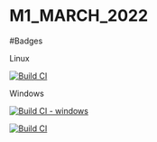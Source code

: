 # M1_MARCH_2022



#Badges

Linux

[![Build CI](https://github.com/VIJAYAVARSHINI/M1_MARCH_2022/actions/workflows/c-cpp.yml/badge.svg)](https://github.com/VIJAYAVARSHINI/M1_MARCH_2022/actions/workflows/c-cpp.yml)

Windows

[![Build CI - windows](https://github.com/VIJAYAVARSHINI/M1_MARCH_2022/actions/workflows/c-develop.yml/badge.svg)](https://github.com/VIJAYAVARSHINI/M1_MARCH_2022/actions/workflows/c-develop.yml)

[![Build CI](https://github.com/VIJAYAVARSHINI/M1_MARCH_2022/actions/workflows/c-cpp.yml/badge.svg)](https://github.com/VIJAYAVARSHINI/M1_MARCH_2022/actions/workflows/c-cpp.yml)
